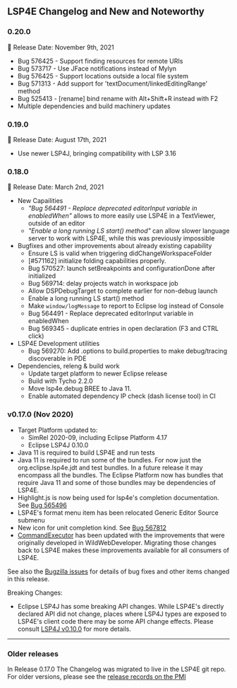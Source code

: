 ## LSP4E Changelog and New and Noteworthy

### 0.20.0

📅 Release Date: November 9th, 2021

* Bug 576425 - Support finding resources for remote URIs
* Bug 573717 - Use JFace notifications instead of Mylyn
* Bug 576425 - Support locations outside a local file system
* Bug 571313 - Add support for 'textDocument/linkedEditingRange' method
* Bug 525413 - [rename] bind rename with Alt+Shift+R instead with F2
* Multiple dependencies and build machinery updates

### 0.19.0

📅 Release Date: August 17th, 2021

* Use newer LSP4J, bringing compatibility with LSP 3.16

### 0.18.0

📅 Release Date: March 2nd, 2021

* New Capailities
    * _"Bug 564491 - Replace deprecated editorInput variable in enabledWhen"_ allows to more easily use LSP4E in a TextViewer, outside of an editor
    * _"Enable a long running LS start() method"_ can allow slower language server to work with LSP4E, while this was previously impossible
* Bugfixes and other improvements about already existing capability
    * Ensure LS is valid when triggering didChangeWorkspaceFolder
    * [#571162] initialize folding capabilities properly.
    * Bug 570527: launch setBreakpoints and configurationDone after initialized
    * Bug 569714: delay projects watch in workspace job
    * Allow DSPDebugTarget to complete earlier for non-debug launch
    * Enable a long running LS start() method
    * Make `window/logMessage` to report to Eclipse log instead of Console
    * Bug 564491 - Replace deprecated editorInput variable in enabledWhen
    * Bug 569345 - duplicate entries in open declaration (F3 and CTRL click)
* LSP4E Development utilities
    * Bug 569270: Add .options to build.properties to make debug/tracing discoverable in PDE
* Dependencies, releng & build work
    * Update target platform to newer Eclipse release
    * Build with Tycho 2.2.0
    * Move lsp4e.debug BREE to Java 11.
    * Enable automated dependency IP check (dash license tool) in CI



### v0.17.0 (Nov 2020)

* Target Platform updated to:
    * SimRel 2020-09, including Eclipse Platform 4.17
    * Eclipse LSP4J 0.10.0
* Java 11 is required to build LSP4E and run tests
* Java 11 is required to run some of the bundles. For now just the org.eclipse.lsp4e.jdt and test bundles. In a future release it may encompass all the bundles. The Eclipse Platform now has bundles that require Java 11 and some of those bundles may be dependencies of LSP4E.
* Highlight.js is now being used for lsp4e's completion documentation. See [Bug 565496](https://bugs.eclipse.org/bugs/show_bug.cgi?id=565496)
* LSP4E's format menu item has been relocated Generic Editor Source submenu
* New icon for unit completion kind. See [Bug 567812 ](https://bugs.eclipse.org/bugs/show_bug.cgi?id=567812)
* [CommandExecutor](org.eclipse.lsp4e/src/org/eclipse/lsp4e/command/CommandExecutor.java) has been updated with the improvements that were originally developed in WildWebDeveloper. Migrating those changes back to LSP4E makes these improvements available for all consumers of LSP4E.

See also the [Bugzilla issues](https://bugs.eclipse.org/bugs/buglist.cgi?product=lsp4e&target_milestone=0.17.0) for details of bug fixes and other items changed in this release.

Breaking Changes:

* Eclipse LSP4J has some breaking API changes. While LSP4E's directly declared API did not change,
  places where LSP4J types are exposed to LSP4E's client code there may be some API change effects.
  Please consult [LSP4J v0.10.0](https://github.com/eclipse/lsp4j/releases/tag/v0.10.0) for more
  details.

---

### Older releases

In Release 0.17.0 The Changelog was migrated to live in the LSP4E git repo. For older
versions, please see the [release records on the PMI](https://projects.eclipse.org/projects/technology.lsp4e)